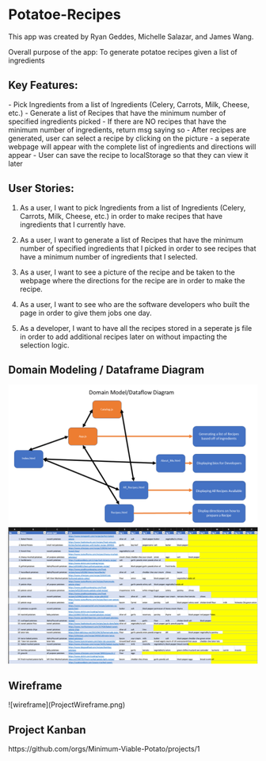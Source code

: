 # Potatoe-Recipes

This app was created by Ryan Geddes, Michelle Salazar, and James Wang.

Overall purpose of the app: To generate potatoe recipes given a list of ingredients

<h2> Key Features: </h2>
- Pick Ingredients from a list of Ingredients (Celery, Carrots, Milk, Cheese, etc.)
- Generate a list of Recipes that have the minimum number of specified ingredients picked
- If there are NO recipes that have the minimum number of ingredients, return msg saying so
- After recipes are generated, user can select a recipe by clicking on the picture
    - a seperate webpage will appear with the complete list of ingredients and directions will appear
- User can save the recipe to localStorage so that they can view it later

<h2> User Stories: </h2>

1. As a user, I want to pick Ingredients from a list of Ingredients (Celery, Carrots, Milk, Cheese, etc.) in order to make recipes that have ingredients that I currently have.

2. As a user, I want to generate a list of Recipes that have the minimum number of specified ingredients that I picked in order to see recipes that have a minimum number of ingredients that I selected.

3. As a user, I want to see a picture of the recipe and be taken to the webpage where the directions for the recipe are in order to make the recipe.

4. As a user, I want to see who are the software developers who built the page in order to give them jobs one day.

5. As a developer, I want to have all the recipes stored in a seperate js file in order to add additional recipes later on without impacting the selection logic.

<h2> Domain Modeling / Dataframe Diagram </h2>

![dom modeling](DomainModelingPicv2.png)
![database](Databasepic.png)

<h2>Wireframe</h2>
![wireframe](ProjectWireframe.png)

<h2>Project Kanban</h2>
https://github.com/orgs/Minimum-Viable-Potato/projects/1





